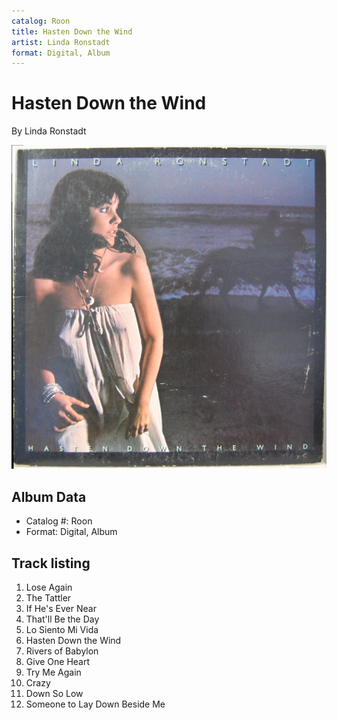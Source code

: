 ```yaml
---
catalog: Roon
title: Hasten Down the Wind
artist: Linda Ronstadt
format: Digital, Album
---
```


# Hasten Down the Wind

By Linda Ronstadt

![](../../assets/albumcovers/Linda_Ronstadt-Hasten_Down_the_Wind.png)

## Album Data

- Catalog #: Roon
- Format: Digital, Album


## Track listing


1. Lose Again
2. The Tattler
3. If He's Ever Near
4. That'll Be the Day
5. Lo Siento Mi Vida
6. Hasten Down the Wind
7. Rivers of Babylon
8. Give One Heart
9. Try Me Again
10. Crazy
11. Down So Low
12. Someone to Lay Down Beside Me

